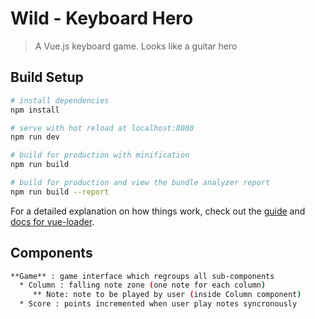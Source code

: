 # Wild - Keyboard Hero

> A Vue.js keyboard game. Looks like a guitar hero

## Build Setup

``` bash
# install dependencies
npm install

# serve with hot reload at localhost:8080
npm run dev

# build for production with minification
npm run build

# build for production and view the bundle analyzer report
npm run build --report
```

For a detailed explanation on how things work, check out the [guide](http://vuejs-templates.github.io/webpack/) and [docs for vue-loader](http://vuejs.github.io/vue-loader).

## Components

```bash
**Game** : game interface which regroups all sub-components
  * Column : falling note zone (one note for each column)
     ** Note: note to be played by user (inside Column component)
  * Score : points incremented when user play notes syncronously
```
